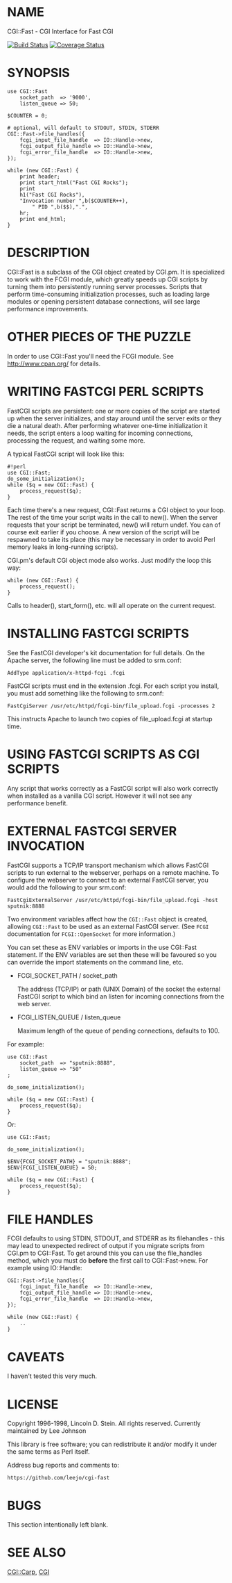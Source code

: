 # NAME

CGI::Fast - CGI Interface for Fast CGI

<div>

</div>

<a href='https://travis-ci.org/leejo/cgi-fast?branch=master'><img src='https://travis-ci.org/leejo/cgi-fast.svg?branch=master' alt='Build Status' /></a>
<a href='https://coveralls.io/r/leejo/cgi-fast?branch=master'><img src='https://coveralls.io/repos/leejo/cgi-fast/badge.png?branch=master' alt='Coverage Status' /></a>

# SYNOPSIS

    use CGI::Fast
        socket_path  => '9000',
        listen_queue => 50;

    $COUNTER = 0;

    # optional, will default to STDOUT, STDIN, STDERR
    CGI::Fast->file_handles({
        fcgi_input_file_handle  => IO::Handle->new,
        fcgi_output_file_handle => IO::Handle->new,
        fcgi_error_file_handle  => IO::Handle->new,
    });

    while (new CGI::Fast) {
        print header;
        print start_html("Fast CGI Rocks");
        print
        h1("Fast CGI Rocks"),
        "Invocation number ",b($COUNTER++),
            " PID ",b($$),".",
        hr;
        print end_html;
    }

# DESCRIPTION

CGI::Fast is a subclass of the CGI object created by CGI.pm.  It is
specialized to work with the FCGI module, which greatly speeds up CGI
scripts by turning them into persistently running server processes.
Scripts that perform time-consuming initialization processes, such as
loading large modules or opening persistent database connections, will
see large performance improvements.

# OTHER PIECES OF THE PUZZLE

In order to use CGI::Fast you'll need the FCGI module.  See
http://www.cpan.org/ for details.

# WRITING FASTCGI PERL SCRIPTS

FastCGI scripts are persistent: one or more copies of the script
are started up when the server initializes, and stay around until
the server exits or they die a natural death.  After performing
whatever one-time initialization it needs, the script enters a
loop waiting for incoming connections, processing the request, and
waiting some more.

A typical FastCGI script will look like this:

    #!perl
    use CGI::Fast;
    do_some_initialization();
    while ($q = new CGI::Fast) {
        process_request($q);
    }

Each time there's a new request, CGI::Fast returns a
CGI object to your loop.  The rest of the time your script
waits in the call to new().  When the server requests that
your script be terminated, new() will return undef.  You can
of course exit earlier if you choose.  A new version of the
script will be respawned to take its place (this may be
necessary in order to avoid Perl memory leaks in long-running
scripts).

CGI.pm's default CGI object mode also works.  Just modify the loop
this way:

    while (new CGI::Fast) {
        process_request();
    }

Calls to header(), start\_form(), etc. will all operate on the
current request.

# INSTALLING FASTCGI SCRIPTS

See the FastCGI developer's kit documentation for full details.  On
the Apache server, the following line must be added to srm.conf:

    AddType application/x-httpd-fcgi .fcgi

FastCGI scripts must end in the extension .fcgi.  For each script you
install, you must add something like the following to srm.conf:

    FastCgiServer /usr/etc/httpd/fcgi-bin/file_upload.fcgi -processes 2

This instructs Apache to launch two copies of file\_upload.fcgi at
startup time.

# USING FASTCGI SCRIPTS AS CGI SCRIPTS

Any script that works correctly as a FastCGI script will also work
correctly when installed as a vanilla CGI script.  However it will
not see any performance benefit.

# EXTERNAL FASTCGI SERVER INVOCATION

FastCGI supports a TCP/IP transport mechanism which allows FastCGI scripts to run
external to the webserver, perhaps on a remote machine.  To configure the
webserver to connect to an external FastCGI server, you would add the following
to your srm.conf:

    FastCgiExternalServer /usr/etc/httpd/fcgi-bin/file_upload.fcgi -host sputnik:8888

Two environment variables affect how the `CGI::Fast` object is created,
allowing `CGI::Fast` to be used as an external FastCGI server. (See `FCGI`
documentation for `FCGI::OpenSocket` for more information.)

You can set these as ENV variables or imports in the use CGI::Fast statement.
If the ENV variables are set then these will be favoured so you can override
the import statements on the command line, etc.

- FCGI\_SOCKET\_PATH / socket\_path

    The address (TCP/IP) or path (UNIX Domain) of the socket the external FastCGI
    script to which bind an listen for incoming connections from the web server.

- FCGI\_LISTEN\_QUEUE / listen\_queue

    Maximum length of the queue of pending connections, defaults to 100.

For example:

    use CGI::Fast
        socket_path  => "sputnik:8888",
        listen_queue => "50"
    ;

    do_some_initialization();

    while ($q = new CGI::Fast) {
        process_request($q);
    }

Or:

    use CGI::Fast;

    do_some_initialization();

    $ENV{FCGI_SOCKET_PATH} = "sputnik:8888";
    $ENV{FCGI_LISTEN_QUEUE} = 50;

    while ($q = new CGI::Fast) {
        process_request($q);
    }

# FILE HANDLES

FCGI defaults to using STDIN, STDOUT, and STDERR as its filehandles - this
may lead to unexpected redirect of output if you migrate scripts from CGI.pm
to CGI::Fast. To get around this you can use the file\_handles method, which
you must do **before** the first call to CGI::Fast->new. For example using
IO::Handle:

    CGI::Fast->file_handles({
        fcgi_input_file_handle  => IO::Handle->new,
        fcgi_output_file_handle => IO::Handle->new,
        fcgi_error_file_handle  => IO::Handle->new,
    });

    while (new CGI::Fast) {
        ..
    }

# CAVEATS

I haven't tested this very much.

# LICENSE

Copyright 1996-1998, Lincoln D. Stein.  All rights reserved. Currently
maintained by Lee Johnson

This library is free software; you can redistribute it and/or modify
it under the same terms as Perl itself.

Address bug reports and comments to:

    https://github.com/leejo/cgi-fast

# BUGS

This section intentionally left blank.

# SEE ALSO

[CGI::Carp](https://metacpan.org/pod/CGI::Carp), [CGI](https://metacpan.org/pod/CGI)
